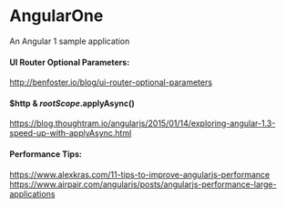 # AngularOne
An Angular 1 sample application

#### UI Router Optional Parameters:
http://benfoster.io/blog/ui-router-optional-parameters

#### $http & $rootScope.$applyAsync()
https://blog.thoughtram.io/angularjs/2015/01/14/exploring-angular-1.3-speed-up-with-applyAsync.html

#### Performance Tips:
https://www.alexkras.com/11-tips-to-improve-angularjs-performance  
https://www.airpair.com/angularjs/posts/angularjs-performance-large-applications  

